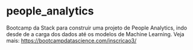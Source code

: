 # people_analytics
Bootcamp da Stack para construir uma projeto de People Analytics, indo desde de a carga dos dados até os modelos de Machine Learning. Veja mais: https://bootcampdatascience.com/inscricao3/ 
